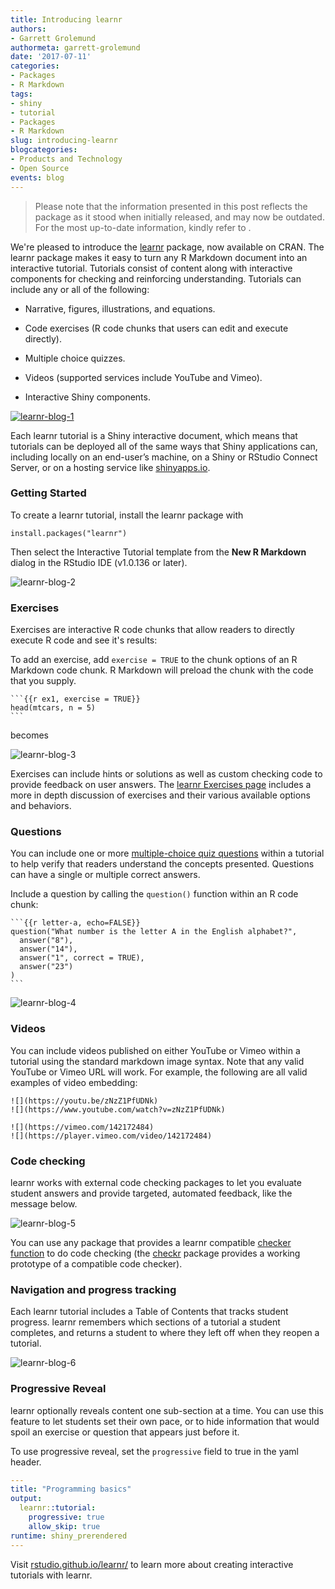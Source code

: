 ```yaml
---
title: Introducing learnr
authors: 
- Garrett Grolemund
authormeta: garrett-grolemund
date: '2017-07-11'
categories:
- Packages
- R Markdown
tags:
- shiny
- tutorial
- Packages
- R Markdown
slug: introducing-learnr
blogcategories:
- Products and Technology
- Open Source
events: blog
---
```


<blockquote>
<p class="body-md-regular body-sm-regular">
Please note that the information presented in this post reflects the package as it stood when initially released, and may now be outdated. For the most up-to-date information, kindly refer to <https://rstudio.github.io/learnr/>.
</p>
</blockquote> 

We're pleased to introduce the [learnr](https://rstudio.github.io/learnr/) package, now available on CRAN. The learnr package makes it easy to turn any R Markdown document into an interactive tutorial. Tutorials consist of content along with interactive components for checking and reinforcing understanding. Tutorials can include any or all of the following:

  * Narrative, figures, illustrations, and equations.

  * Code exercises (R code chunks that users can edit and execute directly).

  * Multiple choice quizzes.

  * Videos (supported services include YouTube and Vimeo).

  * Interactive Shiny components.

[![learnr-blog-1](https://rstudioblog.files.wordpress.com/2017/06/learnr-blog-1.png)](https://tutorials.shinyapps.io/04-Programming-Basics/)

Each learnr tutorial is a Shiny interactive document, which means that tutorials can be deployed all of the same ways that Shiny applications can, including locally on an end-user’s machine, on a Shiny or RStudio Connect Server, or on a hosting service like [shinyapps.io](http://shinyapps.io).

### Getting Started

To create a learnr tutorial, install the learnr package with

```{{r}}
install.packages("learnr")
```

Then select the Interactive Tutorial template from the **New R Markdown** dialog in the RStudio IDE (v1.0.136 or later).

![learnr-blog-2](https://rstudioblog.files.wordpress.com/2017/06/learnr-blog-2.png)

### Exercises

Exercises are interactive R code chunks that allow readers to directly execute R code and see it's results:

To add an exercise, add `exercise = TRUE` to the chunk options of an R Markdown code chunk. R Markdown will preload the chunk with the code that you supply.

    ```{{r ex1, exercise = TRUE}}
    head(mtcars, n = 5)
    ```

becomes

![learnr-blog-3](https://rstudioblog.files.wordpress.com/2017/06/learnr-blog-3.png)

Exercises can include hints or solutions as well as custom checking code to provide feedback on user answers. The [learnr Exercises page](https://rstudio.github.io/learnr/exercises.html) includes a more in depth discussion of exercises and their various available options and behaviors.

### Questions

You can include one or more [multiple-choice quiz questions](https://rstudio.github.io/learnr/questions.html) within a tutorial to help verify that readers understand the concepts presented. Questions can have a single or multiple correct answers.

Include a question by calling the `question()` function within an R code chunk:

    ```{{r letter-a, echo=FALSE}}
    question("What number is the letter A in the English alphabet?",
      answer("8"),
      answer("14"),
      answer("1", correct = TRUE),
      answer("23")
    )
    ```

![learnr-blog-4](https://rstudioblog.files.wordpress.com/2017/06/learnr-blog-4.png)

### Videos

You can include videos published on either YouTube or Vimeo within a tutorial using the standard markdown image syntax. Note that any valid YouTube or Vimeo URL will work. For example, the following are all valid examples of video embedding:

    ![](https://youtu.be/zNzZ1PfUDNk)
    ![](https://www.youtube.com/watch?v=zNzZ1PfUDNk)

    ![](https://vimeo.com/142172484)
    ![](https://player.vimeo.com/video/142172484)

### Code checking

learnr works with external code checking packages to let you evaluate student answers and provide targeted, automated feedback, like the message below.

![learnr-blog-5](https://rstudioblog.files.wordpress.com/2017/06/learnr-blog-5.png)

You can use any package that provides a learnr compatible [checker function](https://rstudio.github.io/learnr/exercises.html#exercise_checking) to do code checking (the [checkr](https://github.com/dtkaplan/checkr) package provides a working prototype of a compatible code checker).

### Navigation and progress tracking

Each learnr tutorial includes a Table of Contents that tracks student progress. learnr remembers which sections of a tutorial a student completes, and returns a student to where they left off when they reopen a tutorial.

![learnr-blog-6](https://rstudioblog.files.wordpress.com/2017/06/learnr-blog-6.png)

### Progressive Reveal

learnr optionally reveals content one sub-section at a time. You can use this feature to let students set their own pace, or to hide information that would spoil an exercise or question that appears just before it.

To use progressive reveal, set the `progressive` field to true in the yaml header.

```yaml
---
title: "Programming basics"
output:
  learnr::tutorial:
    progressive: true
    allow_skip: true
runtime: shiny_prerendered
---
```

Visit [rstudio.github.io/learnr/](https://rstudio.github.io/learnr/) to learn more about creating interactive tutorials with learnr.

